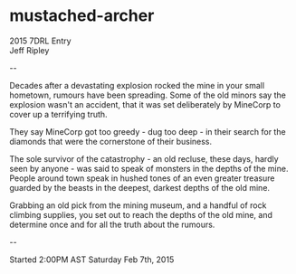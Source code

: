# mustached-archer

2015 7DRL Entry  
Jeff Ripley

--

Decades after a devastating explosion rocked the mine in your small hometown, rumours have been spreading. Some of the old minors say the explosion wasn't an accident, that it was set deliberately by MineCorp to cover up a terrifying truth.

They say MineCorp got too greedy - dug too deep - in their search for the diamonds that were the cornerstone of their business.

The sole survivor of the catastrophy - an old recluse, these days, hardly seen by anyone - was said to speak of monsters in the depths of the mine. People around town speak in hushed tones of an even greater treasure guarded by the beasts in the deepest, darkest depths of the old mine.

Grabbing an old pick from the mining museum, and a handful of rock climbing supplies, you set out to reach the depths of the old mine, and determine once and for all the truth about the rumours.

--

Started 2:00PM AST Saturday Feb 7th, 2015
